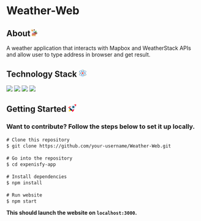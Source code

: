 <h1>Weather-Web</h1>  

<h2>About<a><img src="https://github.com/Samridhi-98/Images/blob/master/Images/reading.svg" width="4%"></a></h2>

<p>
 A weather application that interacts with Mapbox and WeatherStack
APIs and allow user to type address in browser and get result.
</p>

<h2>Technology Stack <a><img src="https://github.com/Samridhi-98/Images/blob/master/Images/atom.svg" width="4%"></a></h2>

<p>

<img src ="https://img.shields.io/badge/HTML-%234ea94b.svg?&style=for-the-badge&logo=&logoColor=white"/> 
<img src="https://img.shields.io/badge/CSS%20-%23404d59.svg?&style=for-the-badge"/> 
<img src="https://img.shields.io/badge/JavaScript%20-61DAFB.svg?&style=for-the-badge&logoColor=blue"/> 
<img src="https://img.shields.io/badge/Node.js-%234ea94b.svg?&style=for-the-badge&logo=node.js&logoColor=white"> 

</p>

<h2>Getting Started <a><img src="https://github.com/Samridhi-98/Images/blob/master/Images/rocket.svg" width="4%"></a></h2>
<h3>Want to contribute? Follow the steps below to set it up locally.</h3>

```
# Clone this repository
$ git clone https://github.com/your-username/Weather-Web.git

# Go into the repository
$ cd expenisfy-app

# Install dependencies
$ npm install

# Run website
$ npm start
```

<strong> This should launch the website on `localhost:3000`. <strong>




